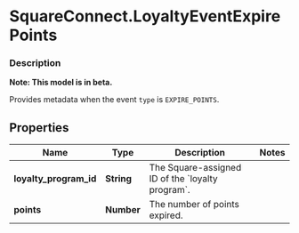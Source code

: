 # SquareConnect.LoyaltyEventExpirePoints

### Description
**Note: This model is in beta.**

Provides metadata when the event `type` is `EXPIRE_POINTS`.

## Properties
Name | Type | Description | Notes
------------ | ------------- | ------------- | -------------
**loyalty_program_id** | **String** | The Square-assigned ID of the &#x60;loyalty program&#x60;. | 
**points** | **Number** | The number of points expired. | 


